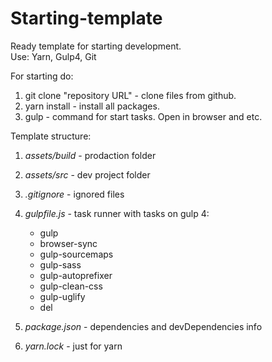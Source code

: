# Starting-template

Ready template for starting development.  
Use: Yarn, Gulp4, Git

For starting do:
1. git clone "repository URL" - clone files from github.
2. yarn install - install all packages.
3. gulp - command for start tasks. Open in browser and etc.

Template structure:
1. *assets/build* - prodaction folder
2. *assets/src* - dev project folder
3. *.gitignore* - ignored files
4. *gulpfile.js* - task runner with tasks on gulp 4:
    - gulp
    - browser-sync
    - gulp-sourcemaps
    - gulp-sass
    - gulp-autoprefixer
    - gulp-clean-css
    - gulp-uglify
    - del
    
5. *package.json* - dependencies and devDependencies info
6. *yarn.lock* - just for yarn
